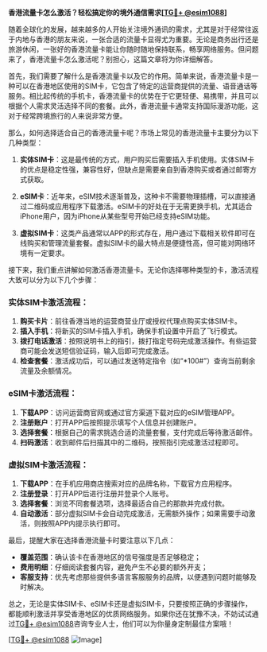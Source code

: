 **香港流量卡怎么激活？轻松搞定你的境外通信需求[[TG💪+ @esim1088](https://t.me/s/esim1088)]**

随着全球化的发展，越来越多的人开始关注境外通讯的需求，尤其是对于经常往返于内地与香港的朋友来说，一张合适的流量卡显得尤为重要。无论是商务出行还是旅游休闲，一张好的香港流量卡能让你随时随地保持联系，畅享网络服务。但问题来了，香港流量卡怎么激活呢？别担心，这篇文章将为你详细解答。

首先，我们需要了解什么是香港流量卡以及它的作用。简单来说，香港流量卡是一种可以在香港地区使用的SIM卡，它包含了特定的运营商提供的流量、语音通话等服务。相比起传统的手机卡，香港流量卡的优势在于它更轻便、易携带，并且可以根据个人需求灵活选择不同的套餐。此外，香港流量卡通常支持国际漫游功能，这对于经常跨境旅行的人来说非常方便。

那么，如何选择适合自己的香港流量卡呢？市场上常见的香港流量卡主要分为以下几种类型：

1. **实体SIM卡**：这是最传统的方式，用户购买后需要插入手机使用。实体SIM卡的优点是稳定性强，兼容性好，但缺点是需要亲自到香港购买或者通过邮寄方式获取。
   
2. **eSIM卡**：近年来，eSIM技术逐渐普及，这种卡不需要物理插槽，可以直接通过二维码或应用程序下载激活。eSIM卡的好处在于无需更换手机，尤其适合iPhone用户，因为iPhone从某些型号开始已经支持eSIM功能。

3. **虚拟SIM卡**：这类产品通常以APP的形式存在，用户通过下载相关软件即可在线购买和管理流量套餐。虚拟SIM卡的最大特点是便捷性高，但可能对网络环境有一定要求。

接下来，我们重点讲解如何激活香港流量卡。无论你选择哪种类型的卡，激活流程大致可以分为以下几个步骤：

### 实体SIM卡激活流程：
1. **购买卡片**：前往香港当地的运营商营业厅或授权代理点购买实体SIM卡。
2. **插入手机**：将新买的SIM卡插入手机，确保手机设置中开启了飞行模式。
3. **拨打电话激活**：按照说明书上的指引，拨打指定号码完成激活操作。有些运营商可能会发送短信验证码，输入后即可完成激活。
4. **检查套餐**：激活成功后，可以通过发送特定指令（如“*100#”）查询当前剩余流量及余额情况。

### eSIM卡激活流程：
1. **下载APP**：访问运营商官网或通过官方渠道下载对应的eSIM管理APP。
2. **注册账户**：打开APP后按照提示填写个人信息并创建账户。
3. **选择套餐**：根据自己的需求挑选合适的流量套餐，支付完成后等待激活邮件。
4. **扫码激活**：收到邮件后扫描其中的二维码，按照指引完成激活过程即可。

### 虚拟SIM卡激活流程：
1. **下载APP**：在手机应用商店搜索对应的品牌名称，下载官方应用程序。
2. **注册登录**：打开APP后进行注册并登录个人账号。
3. **选择套餐**：浏览不同套餐选项，选择最适合自己的那款并完成付款。
4. **自动激活**：部分虚拟SIM卡会自动完成激活，无需额外操作；如果需要手动激活，则按照APP内提示执行即可。

最后，提醒大家在选择香港流量卡时要注意以下几点：
- **覆盖范围**：确认该卡在香港地区的信号强度是否足够稳定；
- **费用明细**：仔细阅读套餐内容，避免产生不必要的额外开支；
- **客服支持**：优先考虑那些提供多语言客服服务的品牌，以便遇到问题时能够及时解决。

总之，无论是实体SIM卡、eSIM卡还是虚拟SIM卡，只要按照正确的步骤操作，都能顺利激活并享受香港地区的优质网络服务。如果你还在犹豫不决，不妨试试通过[TG💪+ @esim1088](https://t.me/s/esim1088)咨询专业人士，他们可以为你量身定制最佳方案哦！

[[TG💪+ @esim1088](https://t.me/s/esim1088) ![Image](https://i.postimg.cc/4NQfJmqS/Snipaste-2025-05-13-00-14-12.png)]